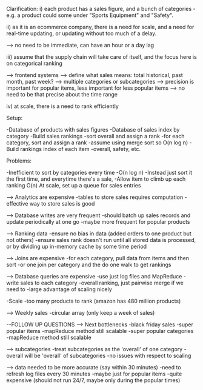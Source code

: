 Clarification:
i) each product has a sales figure, and a bunch of categories
-e.g. a product could some under "Sports Equipment" and "Safety".

ii) as it is an ecommerce company, there is a need for scale, and a need for real-time updating, or updating without too much of a delay.

--> no need to be immediate, can have an hour or a day lag

iii) assume that the supply chain will take care of itself, and the focus here is on categorical ranking

--> frontend systems
--> define what sales means: total historical, past month, past week?
--> multiple categories or subcategories
--> precision is important for popular items, less important for less popular items
--> no need to be that precise about the time range

iv) at scale, there is a need to rank efficiently

Setup:

-Database of products with sales figures
-Database of sales index by category
-Build sales rankings
-sort overall and assign a rank
-for each category, sort and assign a rank
-assume using merge sort so O(n log n)
-Build rankings index of each item
-overall, safety, etc.

Problems:

-Inefficient to sort by categories every time
-O(n log n)
-Instead just sort it the first time, and everytime there's a sale,
-Allow item to climb up each ranking O(n)
At scale, set up a queue for sales entries

--> Analytics are expensive
-tables to store sales requires computation
-effective way to store sales is good

--> Database writes are very frequent
-should batch up sales records and update periodically at one go
-maybe more frequent for popular products

--> Ranking data
-ensure no bias in data (added orders to one product but not others)
-ensure sales rank doesn't run until all stored data is processed, or by dividing up in-memory cache by some time period

--> Joins are expensive
-for each category, pull data from items and then sort
-or one join per category and the do one walk to get rankings

--> Database queries are expensive
-use just log files and MapReduce
-write sales to each category
-overall ranking, just pairwise merge if we need to
-large advantage of scaling nicely

-Scale
-too many products to rank (amazon has 480 million products)

--> Weekly sales
-circular array (only keep a week of sales)

--FOLLOW UP QUESTIONS
--> Next bottlenecks
-black friday sales
-super popular items
-mapReduce method still scalable
-super popular categories
-mapReduce method still scalable

--> subcategories
-treat subcategories as the 'overall' of one category
-overall will be 'overall' of subcategories
-no issues with respect to scaling

--> data needed to be more accurate (say within 30 minutes)
-need to refresh log files every 30 minutes
-maybe just for popular items
-quite expensive (should not run 24/7, maybe only during the popular times)
